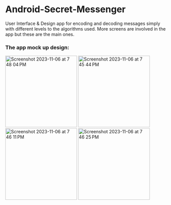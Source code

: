 # Android-Secret-Messenger
User Interface &amp; Design app for encoding and decoding messages simply with different levels to the algorithms used. More screens are involved in the app but these are the main ones.

### The app mock up design:


<img width="225" alt="Screenshot 2023-11-06 at 7 48 04 PM" src="https://github.com/EliteMicah/Android-Secret-Messenger/assets/84886282/c810313d-1f60-4268-abbb-4e3ee288911d">
<img width="225" alt="Screenshot 2023-11-06 at 7 45 44 PM" src="https://github.com/EliteMicah/Android-Secret-Messenger/assets/84886282/e0a52355-576f-4268-a221-a01d0ca75720">
<img width="225" alt="Screenshot 2023-11-06 at 7 46 11 PM" src="https://github.com/EliteMicah/Android-Secret-Messenger/assets/84886282/f622e4e8-6d43-45f8-9148-a40690e69f02">
<img width="225" alt="Screenshot 2023-11-06 at 7 46 25 PM" src="https://github.com/EliteMicah/Android-Secret-Messenger/assets/84886282/3ff99457-e399-4d0d-9b3f-bc45c214bdd0">


